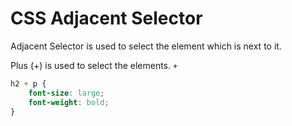 # CSS Adjacent Selector

Adjacent Selector is used to select the element which is next to it. 

Plus (+) is used to select the elements. `+`

```css
h2 + p {
    font-size: large;
    font-weight: bold;
}
```
